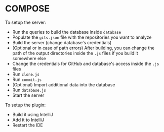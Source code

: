 # COMPOSE

To setup the server:
- Run the queries to build the database inside `database`
- Populate the `gits.json` file with the repositories you want to analyze
- Build the server (change database's credentials)
- (Optional or in case of path errors) After building, you can change the path of the output directories inside the `.js` files if you build it somewhere else
- Change the credentials for GitHub and database's access inside the `.js` files
- Run `clone.js`
- Run `commit.js`
- (Optional) Import additional data into the database
- Run `database.js`
- Start the server

To setup the plugin:
- Build it using IntelliJ
- Add it to IntelliJ
- Restart the IDE